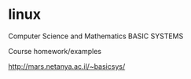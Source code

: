 # linux
Computer Science and Mathematics
BASIC SYSTEMS

Course homework/examples

http://mars.netanya.ac.il/~basicsys/

